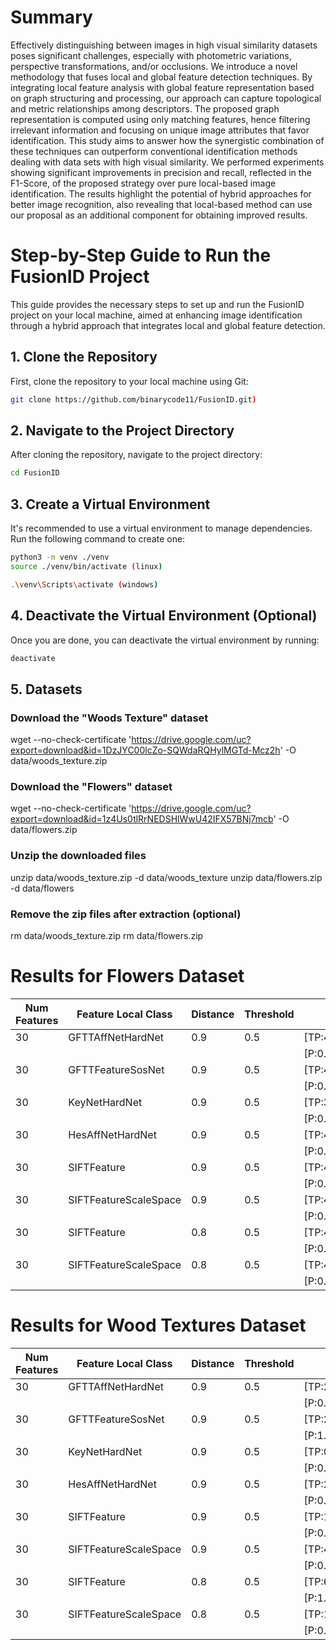 # Summary
Effectively distinguishing between images in high visual similarity datasets poses significant challenges, especially with photometric variations, perspective transformations, and/or occlusions. We introduce a novel methodology that fuses local and global feature detection techniques. By integrating local feature analysis with global feature representation based on graph structuring and processing, our approach can capture topological and metric relationships among descriptors. The proposed graph representation is computed using only matching features, hence filtering irrelevant information and focusing on unique image attributes that favor identification. This study aims to answer how the synergistic combination of these techniques can outperform conventional identification methods dealing with data sets with high visual similarity. We performed experiments showing significant improvements in precision and recall, reflected in the F1-Score, of the proposed strategy over pure local-based image identification. The results highlight the potential of hybrid approaches for better image recognition, also revealing that local-based method can use our proposal as an additional component for obtaining improved results.

# Step-by-Step Guide to Run the FusionID Project
This guide provides the necessary steps to set up and run the FusionID project on your local machine, aimed at enhancing image identification through a hybrid approach that integrates local and global feature detection.

## 1. Clone the Repository

First, clone the repository to your local machine using Git:

```bash
git clone https://github.com/binarycode11/FusionID.git)
```

## 2. Navigate to the Project Directory
After cloning the repository, navigate to the project directory:
```bash
cd FusionID
```

## 3. Create a Virtual Environment
It's recommended to use a virtual environment to manage dependencies. Run the following command to create one:

```bash
python3 -m venv ./venv
source ./venv/bin/activate (linux)

.\venv\Scripts\activate (windows)
```

## 4. Deactivate the Virtual Environment (Optional)
Once you are done, you can deactivate the virtual environment by running:
```bash
deactivate
```

## 5. Datasets
### Download the "Woods Texture" dataset
wget --no-check-certificate 'https://drive.google.com/uc?export=download&id=1DzJYC00lcZo-SQWdaRQHylMGTd-Mcz2h' -O data/woods_texture.zip

### Download the "Flowers" dataset
wget --no-check-certificate 'https://drive.google.com/uc?export=download&id=1z4Us0tlRrNEDSHlWwU42IFX57BNj7mcb' -O data/flowers.zip

### Unzip the downloaded files
unzip data/woods_texture.zip -d data/woods_texture
unzip data/flowers.zip -d data/flowers

### Remove the zip files after extraction (optional)
rm data/woods_texture.zip
rm data/flowers.zip


# Results for Flowers Dataset

| Num Features | Feature Local Class  | Distance | Threshold | Matches                  | Scores                   |
|--------------|----------------------|----------|-----------|--------------------------|--------------------------|
| 30           | GFTTAffNetHardNet     | 0.9      | 0.5       | [TP:444,FP:56,FN:66]     | [TP:486,FP:46,FN:24]     |
|              |                      |          |           | [P:0.89,R:0.87,F1:0.88]  | [P:0.91,R:0.95,F1:0.93]  |
| 30           | GFTTFeatureSosNet     | 0.9      | 0.5       | [TP:451,FP:46,FN:59]     | [TP:489,FP:27,FN:21]     |
|              |                      |          |           | [P:0.91,R:0.88,F1:0.90]  | [P:0.95,R:0.96,F1:0.95]  |
| 30           | KeyNetHardNet         | 0.9      | 0.5       | [TP:348,FP:31,FN:162]    | [TP:408,FP:4,FN:102]     |
|              |                      |          |           | [P:0.92,R:0.68,F1:0.78]  | [P:0.99,R:0.80,F1:0.89]  |
| 30           | HesAffNetHardNet      | 0.9      | 0.5       | [TP:409,FP:63,FN:101]    | [TP:469,FP:59,FN:41]     |
|              |                      |          |           | [P:0.87,R:0.80,F1:0.83]  | [P:0.89,R:0.92,F1:0.90]  |
| 30           | SIFTFeature           | 0.9      | 0.5       | [TP:450,FP:312,FN:60]    | [TP:496,FP:191,FN:14]    |
|              |                      |          |           | [P:0.59,R:0.88,F1:0.71]  | [P:0.72,R:0.97,F1:0.83]  |
| 30           | SIFTFeatureScaleSpace | 0.9      | 0.5       | [TP:432,FP:506,FN:78]    | [TP:489,FP:503,FN:21]    |
|              |                      |          |           | [P:0.46,R:0.85,F1:0.60]  | [P:0.49,R:0.96,F1:0.65]  |
| 30           | SIFTFeature           | 0.8      | 0.5       | [TP:425,FP:12,FN:85]     | [TP:474,FP:2,FN:36]      |
|              |                      |          |           | [P:0.97,R:0.83,F1:0.90]  | [P:1.00,R:0.93,F1:0.96]  |
| 30           | SIFTFeatureScaleSpace | 0.8      | 0.5       | [TP:445,FP:38,FN:65]     | [TP:488,FP:10,FN:22]     |
|              |                      |          |           | [P:0.92,R:0.87,F1:0.90]  | [P:0.98,R:0.96,F1:0.97]  |


# Results for Wood Textures Dataset

| Num Features | Feature Local Class  | Distance | Threshold | Matches                  | Scores                   |
|--------------|----------------------|----------|-----------|--------------------------|--------------------------|
| 30           | GFTTAffNetHardNet     | 0.9      | 0.5       | [TP:23,FP:3,FN:154]      | [TP:39,FP:0,FN:138]      |
|              |                      |          |           | [P:0.88,R:0.13,F1:0.23]  | [P:1.00,R:0.22,F1:0.36]  |
| 30           | GFTTFeatureSosNet     | 0.9      | 0.5       | [TP:29,FP:0,FN:148]      | [TP:46,FP:1,FN:131]      |
|              |                      |          |           | [P:1.00,R:0.16,F1:0.28]  | [P:0.98,R:0.26,F1:0.41]  |
| 30           | KeyNetHardNet         | 0.9      | 0.5       | [TP:0,FP:3,FN:177]       | [TP:5,FP:0,FN:172]       |
|              |                      |          |           | [P:0.00,R:0.00,F1:0.00]  | [P:1.00,R:0.03,F1:0.05]  |
| 30           | HesAffNetHardNet      | 0.9      | 0.5       | [TP:29,FP:4,FN:148]      | [TP:43,FP:1,FN:134]      |
|              |                      |          |           | [P:0.88,R:0.16,F1:0.28]  | [P:0.98,R:0.24,F1:0.39]  |
| 30           | SIFTFeature           | 0.9      | 0.5       | [TP:15,FP:57,FN:162]     | [TP:44,FP:0,FN:133]      |
|              |                      |          |           | [P:0.21,R:0.08,F1:0.12]  | [P:1.00,R:0.25,F1:0.40]  |
| 30           | SIFTFeatureScaleSpace | 0.9      | 0.5       | [TP:4,FP:131,FN:173]     | [TP:9,FP:0,FN:168]       |
|              |                      |          |           | [P:0.03,R:0.02,F1:0.03]  | [P:1.00,R:0.05,F1:0.10]  |
| 30           | SIFTFeature           | 0.8      | 0.5       | [TP:6,FP:0,FN:171]       | [TP:34,FP:0,FN:143]      |
|              |                      |          |           | [P:1.00,R:0.03,F1:0.07]  | [P:1.00,R:0.19,F1:0.32]  |
| 30           | SIFTFeatureScaleSpace | 0.8      | 0.5       | [TP:1,FP:14,FN:176]      | [TP:8,FP:0,FN:169]       |
|              |                      |          |           | [P:0.07,R:0.01,F1:0.01]  | [P:1.00,R:0.05,F1:0.09]  |
